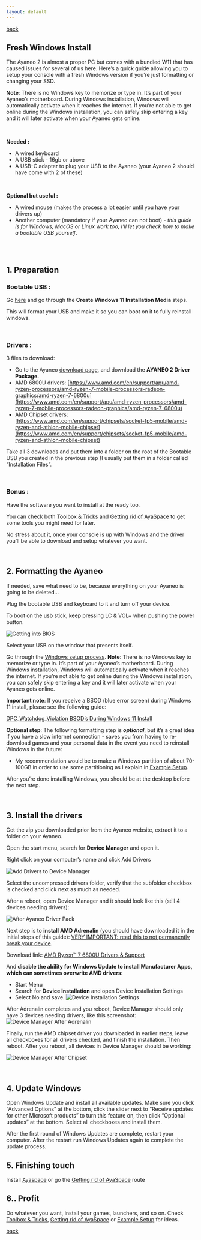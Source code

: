 ```yaml
---
layout: default
---
```


[back](./)

## Fresh Windows Install

The Ayaneo 2 is almost a proper PC but comes with a bundled W11 that has caused issues for several of us here. Here’s a quick guide allowing you to setup your console with a fresh Windows version if you’re just formatting or changing your SSD.

**Note**: There is no Windows key to memorize or type in. It’s part of your Ayaneo’s motherboard. During Windows installation, Windows will automatically activate when it reaches the internet. If you’re not able to get online during the Windows installation, you can safely skip entering a key and it will later activate when your Ayaneo gets online. 

<br /> 

**Needed :**

- A wired keyboard
- A USB stick - 16gb or above
- A USB-C adapter to plug your USB to the Ayaneo (your Ayaneo 2 should have come with 2 of these)

<br /> 

**Optional but useful :**

- A wired mouse (makes the process a lot easier until you have your drivers up)
- Another computer (mandatory if your Ayaneo can not boot) - *this guide is for Windows, MacOS or Linux work too, I’ll let you check how to make a bootable USB yourself*.

<br /> 
<br /> 

## 1. Preparation


### Bootable USB :

Go [here](https://www.microsoft.com/software-download/windows11) and go through the **Create Windows 11 Installation Media** steps.

This will format your USB and make it so you can boot on it to fully reinstall windows.

<br /> 

### Drivers :

3 files to download: 

- Go to the Ayaneo [download page](https://ayaneo.com/support/download), and download the **AYANEO 2 Driver Package.**
- AMD 6800U drivers: [https://www.amd.com/en/support/apu/amd-ryzen-processors/amd-ryzen-7-mobile-processors-radeon-graphics/amd-ryzen-7-6800u](https://www.amd.com/en/support/apu/amd-ryzen-processors/amd-ryzen-7-mobile-processors-radeon-graphics/amd-ryzen-7-6800u)
- AMD Chipset drivers: [https://www.amd.com/en/support/chipsets/socket-fp5-mobile/amd-ryzen-and-athlon-mobile-chipset](https://www.amd.com/en/support/chipsets/socket-fp5-mobile/amd-ryzen-and-athlon-mobile-chipset)

Take all 3 downloads and put them into a folder on the root of the Bootable USB you created in the previous step (I usually put them in a folder called “Installation Files”. 

<br /> 

### Bonus :

Have the software you want to install at the ready too. 

You can check both [Toolbox & Tricks](https://cngjd.github.io/AyaNeo2-docs/toolbox-tricks.html) and [Getting rid of AyaSpace](https://cngjd.github.io/AyaNeo2-docs/getting-rid-of-ayaspace.html) to get some tools you might need for later.

No stress about it, once your console is up with Windows and the driver you’ll be able to download and setup whatever you want.

<br /> 

## 2. Formatting the Ayaneo

If needed, save what need to be, because everything on your Ayaneo is going to be deleted…

Plug the bootable USB and keyboard to it and turn off your device.

To boot on the usb stick, keep pressing LC & VOL+ when pushing the power button.

![Getting into BIOS](https://user-images.githubusercontent.com/50463438/214381043-59d995ad-891a-4568-94f5-110ff8967e16.png)

Select your USB on the window that presents itself.

Go through the [Windows setup process](https://www.google.com/search?client=firefox-b-d&q=how+to+install+windows+11+from+usb). **Note**: There is no Windows key to memorize or type in. It’s part of your Ayaneo’s motherboard. During Windows installation, Windows will automatically activate when it reaches the internet. If you’re not able to get online during the Windows installation, you can safely skip entering a key and it will later activate when your Ayaneo gets online. 

**Important note**: If you receive a BSOD (blue error screen) during Windows 11 install, please see the following guide: 

[DPC_Watchdog_Violation BSOD’s During Windows 11 Install](https://cngjd.github.io/AyaNeo2-docs/bsod-during-windows-install.html)

**Optional step**: The following formatting step is ***optional***, but it’s a great idea if you have a slow internet connection - saves you from having to re-download games and your personal data in the event you need to reinstall Windows in the future: 

- My recommendation would be to make a Windows partition of about 70-100GB in order to use some partitioning as I explain in [Example Setup](https://cngjd.github.io/AyaNeo2-docs/example-setup.html).

After you’re done installing Windows, you should be at the desktop before the next step. 

<br /> 

## 3. Install the drivers

Get the zip you downloaded prior from the Ayaneo website, extract it to a folder on your Ayaneo.

Open the start menu, search for **********Device Manager********** and open it.

Right click on your computer’s name and click Add Drivers

![Add Drivers to Device Manager](https://user-images.githubusercontent.com/50463438/214384746-4b000746-495d-4284-bd87-b971387746b6.png)


Select the uncompressed drivers folder, verify that the subfolder checkbox is checked and click next as much as needed.

After a reboot, open Device Manager and it should look like this (still 4 devices needing drivers): 

![After Ayaneo Driver Pack](https://user-images.githubusercontent.com/50463438/214385371-ddce0f13-8bf7-4f72-be27-fcd6dd73f29c.png)


Next step is to **install AMD Adrenalin** (you should have downloaded it in the initial steps of this guide):  [VERY IMPORTANT: read this to not permanently break your device](https://cngjd.github.io/AyaNeo2-docs/6800U_vram.html). 

Download link: [AMD Ryzen™ 7 6800U Drivers & Support](https://www.amd.com/en/support/apu/amd-ryzen-processors/amd-ryzen-7-mobile-processors-radeon-graphics/amd-ryzen-7-6800u)

And **disable the ability for Windows Update to install Manufacturer Apps, which can sometimes overwrite AMD drivers:** 

- Start Menu
- Search for **Device Installation** and open Device Installation Settings
- Select No and save.
![Device Installation Settings](https://user-images.githubusercontent.com/50463438/214386373-47693bd8-b59e-4751-a115-2698d1efb43e.png)

After Adrenalin completes and you reboot, Device Manager should only have 3 devices needing drivers, like this screenshot: 
![Device Manager After Adrenalin](https://user-images.githubusercontent.com/50463438/214386531-44478d5d-734c-4f8b-8652-07b2926ad90f.png)

Finally, run the AMD chipset driver you downloaded in earlier steps, leave all checkboxes for all drivers checked, and finish the installation. Then reboot. After you reboot, all devices in Device Manager should be working: 

![Device Manager After Chipset](https://user-images.githubusercontent.com/50463438/214416196-7176825a-76ec-47a3-9f3a-e72fd93d011a.png)


<br /> 

## 4. Update Windows

Open Windows Update and install all available updates. Make sure you click “Advanced Options” at the bottom, click the slider next to “Receive updates for other Microsoft products” to turn this feature on, then click “Optional updates” at the bottom. Select all checkboxes and install them. 

After the first round of Windows Updates are complete, restart your computer. After the restart run Windows Updates again to complete the update process. 

## 5. Finishing touch

Install [Ayaspace](https://ayaneo.com/product/AYASpace.html) or go the [Getting rid of AyaSpace](https://cngjd.github.io/AyaNeo2-docs/getting-rid-of-ayaspace.html) route


## 6.. Profit

Do whatever you want, install your games, launchers, and so on. Check [Toolbox & Tricks](https://cngjd.github.io/AyaNeo2-docs/toolbox-tricks.html), [Getting rid of AyaSpace](https://cngjd.github.io/AyaNeo2-docs/getting-rid-of-ayaspace.html) or [Example Setup](https://cngjd.github.io/AyaNeo2-docs/example-setup.html) for ideas.

[back](./)

